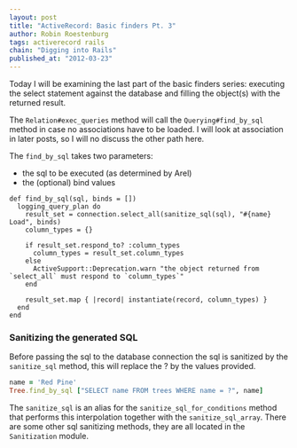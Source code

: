 ```yaml
--- 
layout: post 
title: "ActiveRecord: Basic finders Pt. 3"
author: Robin Roestenburg 
tags: activerecord rails
chain: "Digging into Rails"
published_at: "2012-03-23" 
---
```


Today I will be examining the last part of the basic finders series: executing
the select statement against the database and filling the object(s) with the
returned result. 

The `Relation#exec_queries` method will call the `Querying#find_by_sql` method
in case no associations have to be loaded. I will look at association in later
posts, so I will no discuss the other path here. 

The `find_by_sql` takes two parameters: 

* the sql to be executed (as determined by Arel)
* the (optional) bind values

~~~ ruby,showlines
def find_by_sql(sql, binds = [])
  logging_query_plan do
    result_set = connection.select_all(sanitize_sql(sql), "#{name} Load", binds)
    column_types = {}

    if result_set.respond_to? :column_types
      column_types = result_set.column_types
    else
      ActiveSupport::Deprecation.warn "the object returned from `select_all` must respond to `column_types`"
    end

    result_set.map { |record| instantiate(record, column_types) }
  end
end
~~~

### Sanitizing the generated SQL
Before passing the sql to the database connection the sql is sanitized by the 
`sanitize_sql` method, this will replace the ? by the values provided.

~~~ ruby
name = 'Red Pine'
Tree.find_by_sql ["SELECT name FROM trees WHERE name = ?", name]
~~~

The `sanitize_sql` is an alias for the `sanitize_sql_for_conditions` method that
performs this interpolation together with the `sanitize_sql_array`. There are
some other sql sanitizing methods, they are all located in the `Sanitization`
module.




